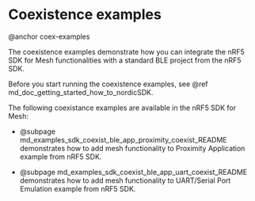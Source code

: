 # Coexistence examples
@anchor coex-examples

The coexistence examples demonstrate how you can integrate the nRF5 SDK for Mesh functionalities with a standard BLE project from the nRF5 SDK.

Before you start running the coexistence examples, see @ref md_doc_getting_started_how_to_nordicSDK.

The following coexistance examples are available in the nRF5 SDK for Mesh:

* @subpage md_examples_sdk_coexist_ble_app_proximity_coexist_README demonstrates how to add mesh functionality to Proximity Application example from nRF5 SDK.

* @subpage md_examples_sdk_coexist_ble_app_uart_coexist_README demonstrates how to add mesh functionality to UART/Serial Port Emulation example from nRF5 SDK.
